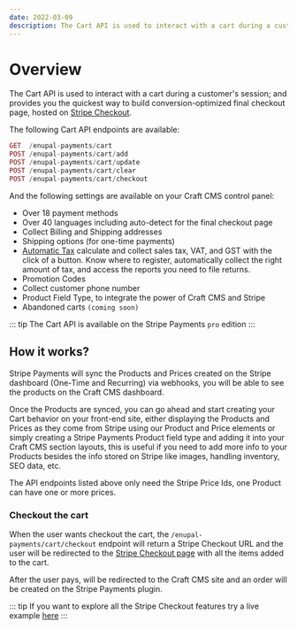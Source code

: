 ```yaml
---
date: 2022-03-09
description: The Cart API is used to interact with a cart during a customer's session; and provides you the quickest way to build conversion-optimized final checkout page, hosted on Stripe Checkout
---
```


# Overview

The Cart API is used to interact with a cart during a customer's session; and provides you the quickest way to build conversion-optimized final checkout page, hosted on [Stripe Checkout](https://stripe.com/docs/payments/checkout).

The following Cart API endpoints are available:

```php Endpoints
GET  /enupal-payments/cart
POST /enupal-payments/cart/add
POST /enupal-payments/cart/update
POST /enupal-payments/cart/clear
POST /enupal-payments/cart/checkout
```

And the following settings are available on your Craft CMS control panel:

- Over 18 payment methods
- Over 40 languages including auto-detect for the final checkout page
- Collect Billing and Shipping addresses
- Shipping options (for one-time payments)
- [Automatic Tax](https://stripe.com/tax) calculate and collect sales tax, VAT, and GST with the click of a button. Know where to register, automatically collect the right amount of tax, and access the reports you need to file returns.
- Promotion Codes
- Collect customer phone number
- Product Field Type, to integrate the power of Craft CMS and Stripe
- Abandoned carts `(coming soon)`

::: tip
The Cart API is available on the Stripe Payments `pro` edition
:::

## How it works?

Stripe Payments will sync the Products and Prices created on the Stripe dashboard (One-Time and Recurring) via webhooks, you will be able to see the products on the Craft CMS dashboard.

Once the Products are synced, you can go ahead and start creating your Cart behavior on your front-end site, either displaying the Products and Prices as they come from Stripe using our Product and Price elements or simply creating a Stripe Payments Product field type and adding it into your Craft CMS section layouts, this is useful if you need to add more info to your Products besides the info stored on Stripe like images, handling inventory, SEO data, etc.

The API endpoints listed above only need the Stripe Price Ids, one Product can have one or more prices.

### Checkout the cart

When the user wants checkout the cart, the `/enupal-payments/cart/checkout` endpoint will return a Stripe Checkout URL and the user will be redirected to the [Stripe Checkout page](https://stripe.com/payments/checkout) with all the items added to the cart.

After the user pays, will be redirected to the Craft CMS site and an order will be created on the Stripe Payments plugin.

::: tip
If you want to explore all the Stripe Checkout features try a live example [here](https://checkout.stripe.dev/)
:::
 
 

